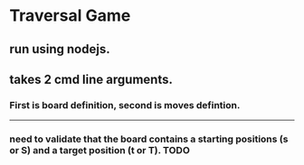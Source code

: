# Traversal Game

## run using nodejs. 
## takes 2 cmd line arguments. 
### First is board definition, second is moves defintion. 

-----------------------------------

### need to validate that the board contains a starting positions (s or S) and a target position (t or T). TODO

